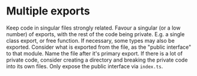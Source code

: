 # Multiple exports

Keep code in singular files strongly related. Favour a singular (or a low number) of exports, with the rest of the code being private. E.g. a single class export, or free function. If necessary, some types may also be exported. Consider what is exported from the file, as the "public interface" to that module. Name the file after it's primary export. If there is a lot of private code, consider creating a directory and breaking the private code into its own files. Only expose the public interface via `index.ts`.
